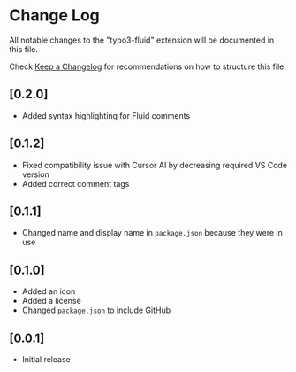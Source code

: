 # Change Log

All notable changes to the "typo3-fluid" extension will be documented in this file.

Check [Keep a Changelog](http://keepachangelog.com/) for recommendations on how to structure this file.

## [0.2.0]

- Added syntax highlighting for Fluid comments

## [0.1.2]

- Fixed compatibility issue with Cursor AI by decreasing required VS Code version
- Added correct comment tags

## [0.1.1]

- Changed name and display name in `package.json` because they were in use

## [0.1.0]

- Added an icon
- Added a license
- Changed `package.json` to include GitHub

## [0.0.1]

- Initial release
